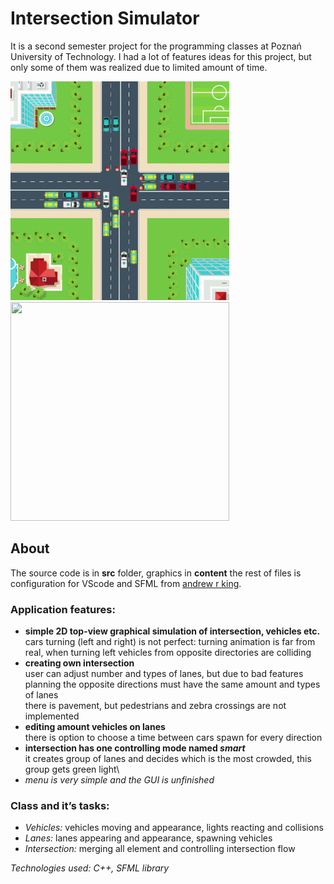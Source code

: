 # Intersection Simulator
It is a second semester project for the programming classes at Poznań University of Technology.
I had a lot of features ideas for this project, but only some of them was realized due to limited amount of time. 

<img src="GIF/smallIntersection.gif" height="350" width="350">
<img src="GIF/bigIntersection.gif" height="350" width="350">


## About
The source code is in **src** folder, graphics in **content** the rest of files is configuration for VScode and SFML from [andrew r king](https://github.com/andrew-r-king/sfml-vscode-boilerplate).
### Application features:
- **simple 2D top-view graphical simulation of intersection, vehicles etc.**\
	cars turning (left and right) is not perfect: turning animation is far from real, when turning left vehicles from opposite directories are colliding
-	**creating own intersection**\
user can adjust number and types of lanes, but due to bad features planning the opposite directions must have the same amount and types of lanes\
there is pavement, but pedestrians and zebra crossings are not implemented
-	**editing amount vehicles on lanes**\
              there is option to choose a time between cars spawn for every direction
-	**intersection has one controlling mode named *smart***\
             it creates group of lanes and decides which is the most crowded, this group gets green light\
-	 *menu is very simple and the GUI is unfinished*
### Class and it’s tasks:
-	*Vehicles:* vehicles moving and appearance, lights reacting and collisions
-	*Lanes:* lanes appearing and appearance, spawning vehicles
-	*Intersection:* merging all element and controlling intersection flow

<i> Technologies used: C++, SFML library <i>
	



